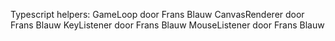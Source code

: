 Typescript helpers:
GameLoop door Frans Blauw
CanvasRenderer door Frans Blauw
KeyListener door Frans Blauw
MouseListener door Frans Blauw
